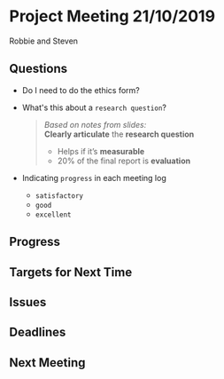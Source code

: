 # Project Meeting 21/10/2019

Robbie and Steven

## Questions
- Do I need to do the ethics form?

- What's this about a `research question`?

    > _Based on notes from slides:_  
    > **Clearly articulate** the **research question**  
    > - Helps if it’s **measurable**  
    > - 20% of the final report is **evaluation**

- Indicating `progress` in each meeting log
    - `satisfactory`
    - `good`
    - `excellent`




## Progress


## Targets for Next Time


## Issues


## Deadlines


## Next Meeting


